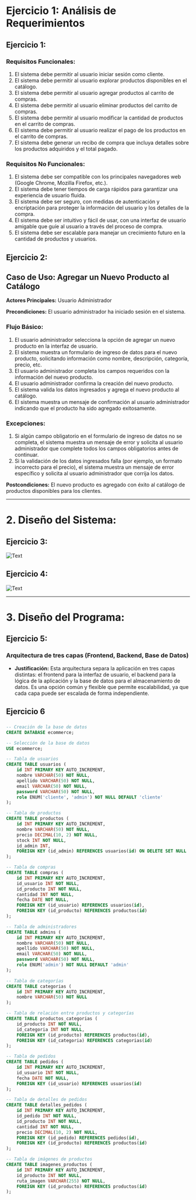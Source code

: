 # Ejercicio 1: Análisis de Requerimientos

## Ejercicio 1:
### Requisitos Funcionales:
1. El sistema debe permitir al usuario iniciar sesión como cliente.
2. El sistema debe permitir al usuario explorar productos disponibles en el catálogo.
3. El sistema debe permitir al usuario agregar productos al carrito de compras.
4. El sistema debe permitir al usuario eliminar productos del carrito de compras.
5. El sistema debe permitir al usuario modificar la cantidad de productos en el carrito de compras.
6. El sistema debe permitir al usuario realizar el pago de los productos en el carrito de compras.
7. El sistema debe generar un recibo de compra que incluya detalles sobre los productos adquiridos y el total pagado.

### Requisitos No Funcionales:
1. El sistema debe ser compatible con los principales navegadores web (Google Chrome, Mozilla Firefox, etc.).
2. El sistema debe tener tiempos de carga rápidos para garantizar una experiencia de usuario fluida.
3. El sistema debe ser seguro, con medidas de autenticación y encriptación para proteger la información del usuario y los detalles de la compra.
4. El sistema debe ser intuitivo y fácil de usar, con una interfaz de usuario amigable que guíe al usuario a través del proceso de compra.
5. El sistema debe ser escalable para manejar un crecimiento futuro en la cantidad de productos y usuarios.

## Ejercicio 2:
## Caso de Uso: Agregar un Nuevo Producto al Catálogo
**Actores Principales:** Usuario Administrador

**Precondiciones:** El usuario administrador ha iniciado sesión en el sistema.

### Flujo Básico:
1. El usuario administrador selecciona la opción de agregar un nuevo producto en la interfaz de usuario.
2. El sistema muestra un formulario de ingreso de datos para el nuevo producto, solicitando información como nombre, descripción, categoría, precio, etc.
3. El usuario administrador completa los campos requeridos con la información del nuevo producto.
4. El usuario administrador confirma la creación del nuevo producto.
5. El sistema valida los datos ingresados y agrega el nuevo producto al catálogo.
6. El sistema muestra un mensaje de confirmación al usuario administrador indicando que el producto ha sido agregado exitosamente.

### Excepciones:
1. Si algún campo obligatorio en el formulario de ingreso de datos no se completa, el sistema muestra un mensaje de error y solicita al usuario administrador que complete todos los campos obligatorios antes de continuar.
2. Si la validación de los datos ingresados falla (por ejemplo, un formato incorrecto para el precio), el sistema muestra un mensaje de error específico y solicita al usuario administrador que corrija los datos.

**Postcondiciones:** 
El nuevo producto es agregado con éxito al catálogo de productos disponibles para los clientes.

---
# 2. Diseño del Sistema:
## Ejercicio 3:
![Text](/metodologias-agiles/EjerciciosResueltos/Bodini_Mateo/Screenshot%202024-04-29%20172318.png)
## Ejercicio 4:
![Text](/metodologias-agiles/EjerciciosResueltos/Bodini_Mateo/Inicio.png)

---
# 3. Diseño del Programa:

## Ejercicio 5: 

### Arquitectura de tres capas (Frontend, Backend, Base de Datos)
- **Justificación:** Esta arquitectura separa la aplicación en tres capas distintas: el frontend para la interfaz de usuario, el backend para la lógica de la aplicación y la base de datos para el almacenamiento de datos. Es una opción común y flexible que permite escalabilidad, ya que cada capa puede ser escalada de forma independiente.

## Ejercicio 6
### 

```sql
-- Creación de la base de datos
CREATE DATABASE ecommerce;

-- Selección de la base de datos
USE ecommerce;

-- Tabla de usuarios
CREATE TABLE usuarios (
    id INT PRIMARY KEY AUTO_INCREMENT,
    nombre VARCHAR(50) NOT NULL,
    apellido VARCHAR(50) NOT NULL,
    email VARCHAR(50) NOT NULL,
    password VARCHAR(50) NOT NULL,
    role ENUM('cliente', 'admin') NOT NULL DEFAULT 'cliente'
);

-- Tabla de productos
CREATE TABLE productos (
    id INT PRIMARY KEY AUTO_INCREMENT,
    nombre VARCHAR(50) NOT NULL,
    precio DECIMAL(10, 2) NOT NULL,
    stock INT NOT NULL,
    id_admin INT,
    FOREIGN KEY (id_admin) REFERENCES usuarios(id) ON DELETE SET NULL
);

-- Tabla de compras
CREATE TABLE compras (
    id INT PRIMARY KEY AUTO_INCREMENT,
    id_usuario INT NOT NULL,
    id_producto INT NOT NULL,
    cantidad INT NOT NULL,
    fecha DATE NOT NULL,
    FOREIGN KEY (id_usuario) REFERENCES usuarios(id),
    FOREIGN KEY (id_producto) REFERENCES productos(id)
);

-- Tabla de administradores
CREATE TABLE admins (
    id INT PRIMARY KEY AUTO_INCREMENT,
    nombre VARCHAR(50) NOT NULL,
    apellido VARCHAR(50) NOT NULL,
    email VARCHAR(50) NOT NULL,
    password VARCHAR(50) NOT NULL,
    role ENUM('admin') NOT NULL DEFAULT 'admin'
);

-- Tabla de categorías
CREATE TABLE categorias (
    id INT PRIMARY KEY AUTO_INCREMENT,
    nombre VARCHAR(50) NOT NULL
);

-- Tabla de relación entre productos y categorías
CREATE TABLE productos_categorias (
    id_producto INT NOT NULL,
    id_categoria INT NOT NULL,
    FOREIGN KEY (id_producto) REFERENCES productos(id),
    FOREIGN KEY (id_categoria) REFERENCES categorias(id)
);

-- Tabla de pedidos
CREATE TABLE pedidos (
    id INT PRIMARY KEY AUTO_INCREMENT,
    id_usuario INT NOT NULL,
    fecha DATE NOT NULL,
    FOREIGN KEY (id_usuario) REFERENCES usuarios(id)
);

-- Tabla de detalles de pedidos
CREATE TABLE detalles_pedidos (
    id INT PRIMARY KEY AUTO_INCREMENT,
    id_pedido INT NOT NULL,
    id_producto INT NOT NULL,
    cantidad INT NOT NULL,
    precio DECIMAL(10, 2) NOT NULL,
    FOREIGN KEY (id_pedido) REFERENCES pedidos(id),
    FOREIGN KEY (id_producto) REFERENCES productos(id)
);

-- Tabla de imágenes de productos
CREATE TABLE imagenes_productos (
    id INT PRIMARY KEY AUTO_INCREMENT,
    id_producto INT NOT NULL,
    ruta_imagen VARCHAR(255) NOT NULL,
    FOREIGN KEY (id_producto) REFERENCES productos(id)
);
```